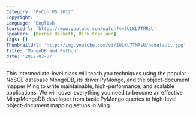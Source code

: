 ```yaml
---
Category: 'PyCon US 2012'
Copyright: ''
Language: 'English'
SourceUrl: 'https://www.youtube.com/watch?v=SULKL7TMRsU'
Speakers: [Bernie Hackett, Rick Copeland]
Tags: []
ThumbnailUrl: 'http://img.youtube.com/vi/SULKL7TMRsU/hqdefault.jpg'
Title: 'MongoDB and Python'
date: '2012-03-07'
---
```

This intermediate-level class will teach you techniques using the popular
NoSQL database MongoDB, its driver PyMongo, and the object-document mapper
Ming to write maintainable, high-performance, and scalable applications. We
will cover everything you need to become an effective Ming/MongoDB developer
from basic PyMongo queries to high-level object-document mapping setups in
Ming.
